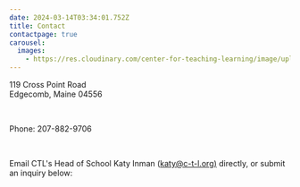 ```yaml
---
date: 2024-03-14T03:34:01.752Z
title: Contact
contactpage: true
carousel:
  images:
    - https://res.cloudinary.com/center-for-teaching-learning/image/upload/v1710387030/IMG_6131_dev1mj.jpg
---
```

119 Cross Point Road\
Edgecomb, Maine 04556

<br/>

Phone: 207-882-9706

<br/>

Email CTL's Head of School Katy Inman ([katy@c-t-l.org)](mailto:katy@c-t-l.org) directly, or submit an inquiry below: